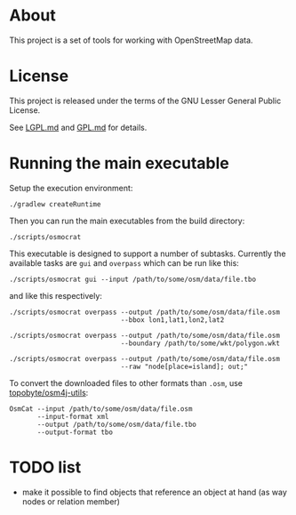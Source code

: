 # About

This project is a set of tools for working with OpenStreetMap data.

# License

This project is released under the terms of the GNU Lesser General Public
License.

See [LGPL.md](LGPL.md) and [GPL.md](GPL.md) for details.

# Running the main executable

Setup the execution environment:

    ./gradlew createRuntime

Then you can run the main executables from the build directory:

    ./scripts/osmocrat

This executable is designed to support a number of subtasks. Currently
the available tasks are `gui` and `overpass` which can be run like this:

    ./scripts/osmocrat gui --input /path/to/some/osm/data/file.tbo

and like this respectively:

    ./scripts/osmocrat overpass --output /path/to/some/osm/data/file.osm
                                --bbox lon1,lat1,lon2,lat2

    ./scripts/osmocrat overpass --output /path/to/some/osm/data/file.osm
                                --boundary /path/to/some/wkt/polygon.wkt

    ./scripts/osmocrat overpass --output /path/to/some/osm/data/file.osm
                                --raw "node[place=island]; out;"

To convert the downloaded files to other formats than `.osm`, use
[topobyte/osm4j-utils](https://github.com/topobyte/osm4j/tree/master/utils):

    OsmCat --input /path/to/some/osm/data/file.osm
           --input-format xml
           --output /path/to/some/osm/data/file.tbo
           --output-format tbo

# TODO list

* make it possible to find objects that reference an object at hand (as way
  nodes or relation member)

